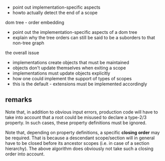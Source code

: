 
- point out implementation-specific aspects
- howto actually detect the end of a scope

dom tree - order embedding
- point out the implementation-specific
  aspects of a dom tree
- explain why the tree orders can still be said
  to be a suborders to that non-tree graph

the overall issue
- implementations create objects that must be maintained
- objects don't update themselves when exiting a scope
- implementations must update objects explicitly
- how one could implement the support of types of scopes
- this is the default - extensions must be implemented accordingly

<!-- ======================================================================= -->
## remarks

Note that, in addition to obvious input errors, production code will have to
take into account that a root could be misused to declare a type-2/3 property.
In such cases, these property definitions must be ignored.

Note that, depending on property definitions, a specific **closing order** may
be required. That is because a descendant scope/section will in general have
to be closed before its ancestor scopes (i.e. in case of a section hierarchy).
The above algorithm does obviously not take such a closing order into account.
